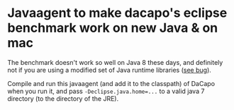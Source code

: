 # Javaagent to make dacapo's eclipse benchmark work on new Java & on mac

The benchmark doesn't work so well on Java 8 these days, and definitely not if you are using a modified set of Java runtime libraries ([see bug](https://sourceforge.net/p/dacapobench/bugs/100/)).

Compile and run this javaagent (and add it to the classpath) of DaCapo when you run it, and pass `-Declipse.java.home=...` to a valid java 7 directory (to the directory of the JRE).
